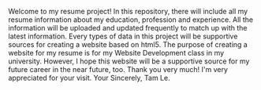 Welcome to my resume project!
      In this repository, there will include all my resume information about my education, profession and experience. All the information will be uploaded and updated frequently to match up with the latest information. Every types of data in this project will be supportive sources for creating a website based on html5. The purpose of creating a website for my resume is for my Website Development class in my university. However, I hope this website will be a supportive source for my future career in the near future, too. Thank you very much! I'm very appreciated for your visit.
                                                                                                          Your Sincerely,
                                                                                                                  Tam Le.
